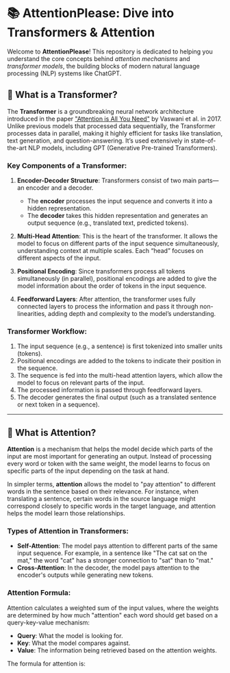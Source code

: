 # 📚 **AttentionPlease: Dive into Transformers & Attention**

Welcome to **AttentionPlease**! This repository is dedicated to helping you understand the core concepts behind *attention mechanisms* and *transformer models*, the building blocks of modern natural language processing (NLP) systems like ChatGPT.

## 🚀 What is a Transformer?

The **Transformer** is a groundbreaking neural network architecture introduced in the paper ["Attention is All You Need"](https://arxiv.org/abs/1706.03762) by Vaswani et al. in 2017. Unlike previous models that processed data sequentially, the Transformer processes data in parallel, making it highly efficient for tasks like translation, text generation, and question-answering. It’s used extensively in state-of-the-art NLP models, including GPT (Generative Pre-trained Transformers).

### Key Components of a Transformer:
1. **Encoder-Decoder Structure**: Transformers consist of two main parts—an encoder and a decoder.
   - The **encoder** processes the input sequence and converts it into a hidden representation.
   - The **decoder** takes this hidden representation and generates an output sequence (e.g., translated text, predicted tokens).

2. **Multi-Head Attention**: This is the heart of the transformer. It allows the model to focus on different parts of the input sequence simultaneously, understanding context at multiple scales. Each “head” focuses on different aspects of the input.

3. **Positional Encoding**: Since transformers process all tokens simultaneously (in parallel), positional encodings are added to give the model information about the order of tokens in the input sequence.

4. **Feedforward Layers**: After attention, the transformer uses fully connected layers to process the information and pass it through non-linearities, adding depth and complexity to the model’s understanding.

### Transformer Workflow:
1. The input sequence (e.g., a sentence) is first tokenized into smaller units (tokens).
2. Positional encodings are added to the tokens to indicate their position in the sequence.
3. The sequence is fed into the multi-head attention layers, which allow the model to focus on relevant parts of the input.
4. The processed information is passed through feedforward layers.
5. The decoder generates the final output (such as a translated sentence or next token in a sequence).

---

## 🎯 What is Attention?

**Attention** is a mechanism that helps the model decide which parts of the input are most important for generating an output. Instead of processing every word or token with the same weight, the model learns to focus on specific parts of the input depending on the task at hand.

In simpler terms, **attention** allows the model to "pay attention" to different words in the sentence based on their relevance. For instance, when translating a sentence, certain words in the source language might correspond closely to specific words in the target language, and attention helps the model learn those relationships.

### Types of Attention in Transformers:
- **Self-Attention**: The model pays attention to different parts of the same input sequence. For example, in a sentence like "The cat sat on the mat," the word "cat" has a stronger connection to "sat" than to "mat."
- **Cross-Attention**: In the decoder, the model pays attention to the encoder's outputs while generating new tokens.

### Attention Formula:
Attention calculates a weighted sum of the input values, where the weights are determined by how much "attention" each word should get based on a query-key-value mechanism:
- **Query**: What the model is looking for.
- **Key**: What the model compares against.
- **Value**: The information being retrieved based on the attention weights.

The formula for attention is:

